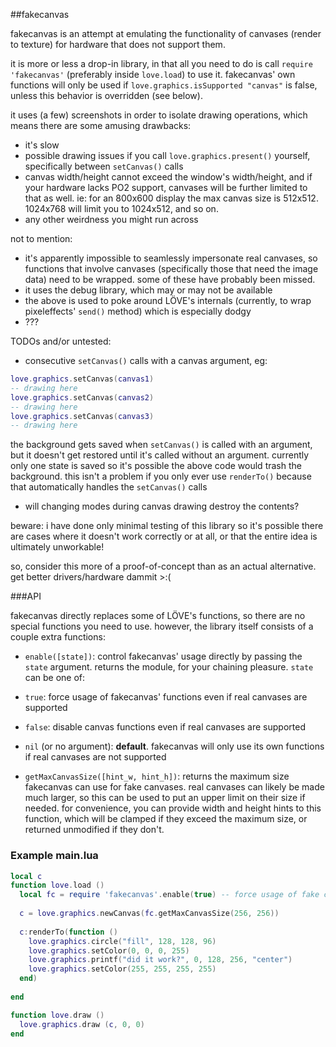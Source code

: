 ##fakecanvas

fakecanvas is an attempt at emulating the functionality of canvases (render to texture) for hardware that does not support them.

it is more or less a drop-in library, in that all you need to do is call `require 'fakecanvas'` (preferably inside `love.load`) to use it. fakecanvas' own functions will only be used if `love.graphics.isSupported "canvas"` is false, unless this behavior is overridden (see below).

it uses (a few) screenshots in order to isolate drawing operations, which means there are some amusing drawbacks:

* it's slow
* possible drawing issues if you call `love.graphics.present()` yourself, specifically between `setCanvas()` calls
* canvas width/height cannot exceed the window's width/height, and if your hardware lacks PO2 support, canvases will be further limited to that as well. ie: for an 800x600 display the max canvas size is 512x512. 1024x768 will limit you to 1024x512, and so on.
* any other weirdness you might run across
 
not to mention:

* it's apparently impossible to seamlessly impersonate real canvases, so functions that involve canvases (specifically those that need the image data) need to be wrapped. some of these have probably been missed.
* it uses the debug library, which may or may not be available
* the above is used to poke around LÖVE's internals (currently, to wrap pixeleffects' `send()` method) which is especially dodgy
* ??? 

TODOs and/or untested:

* consecutive `setCanvas()` calls with a canvas argument, eg:

```lua
love.graphics.setCanvas(canvas1)
-- drawing here
love.graphics.setCanvas(canvas2)
-- drawing here
love.graphics.setCanvas(canvas3)
-- drawing here
```
the background gets saved when `setCanvas()` is called with an argument, but it doesn't get restored until it's called without an argument. currently only one state is saved so it's possible the above code would trash the background. this isn't a problem if you only ever use `renderTo()` because that automatically handles the `setCanvas()` calls
* will changing modes during canvas drawing destroy the contents?

beware: i have done only minimal testing of this library so it's possible there are cases where it doesn't work correctly or at all, or that the entire idea is ultimately unworkable!

so, consider this more of a proof-of-concept than as an actual alternative. get better drivers/hardware dammit >:(

###API

fakecanvas directly replaces some of LÖVE's functions, so there are no special functions you need to use. however, the library itself consists of a couple extra functions:

* `enable([state])`: control fakecanvas' usage directly by passing the `state` argument. returns the module, for your chaining pleasure. `state` can be one of:
 * `true`: force usage of fakecanvas' functions even if real canvases are supported
 * `false`: disable canvas functions even if real canvases are supported
 * `nil` (or no argument): **default**. fakecanvas will only use its own functions if real canvases are not supported

* `getMaxCanvasSize([hint_w, hint_h])`: returns the maximum size fakecanvas can use for fake canvases. real canvases can likely be made much larger, so this can be used to put an upper limit on their size if needed. for convenience, you can provide width and height hints to this function, which will be clamped if they exceed the maximum size, or returned unmodified if they don't.

### Example main.lua

```lua
local c
function love.load () 
  local fc = require 'fakecanvas'.enable(true) -- force usage of fake canvases
  
  c = love.graphics.newCanvas(fc.getMaxCanvasSize(256, 256))
  
  c:renderTo(function () 
    love.graphics.circle("fill", 128, 128, 96)
    love.graphics.setColor(0, 0, 0, 255)
    love.graphics.printf("did it work?", 0, 128, 256, "center")
    love.graphics.setColor(255, 255, 255, 255)
  end)
  
end

function love.draw ()
  love.graphics.draw (c, 0, 0)
end
```